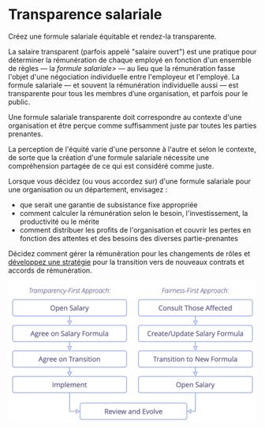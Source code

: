 # Transparence salariale

<summary>
Créez une formule salariale équitable et rendez-la transparente.
</summary>

La salaire transparent (parfois appelé "salaire ouvert") est une pratique pour déterminer la rémunération de chaque employé en fonction d'un ensemble de règles — la _formule salariale>_  — au lieu que la rémunération fasse l'objet d'une négociation individuelle entre l'employeur et l'employé. La formule salariale — et souvent la rémunération individuelle aussi — est transparente pour tous les membres d’une organisation, et parfois pour le public.

Une formule salariale transparente doit correspondre au contexte d'une organisation et être perçue comme suffisamment juste par toutes les parties prenantes.

La perception de l'équité varie d'une personne à l'autre et selon le contexte, de sorte que la création d'une formule salariale nécessite une compréhension partagée de ce qui est considéré comme juste.

Lorsque vous décidez (ou vous accordez sur) d'une formule salariale pour une organisation ou un département, envisagez :

- que serait une garantie de subsistance fixe appropriée
- comment calculer la rémunération selon le besoin, l'investissement, la productivité ou le mérite
- comment distribuer les profits de l'organisation et couvrir les pertes en fonction des attentes et des besoins des diverses partie-prenantes

Décidez comment gérer la rémunération pour les changements de rôles et [développez une stratégie](section:clarify-and-develop-strategy) pour la transition vers de nouveaux contrats et accords de rémunération.

![Deux façons d'ouvrir les salaires](img/process/opening-salaries.png)
